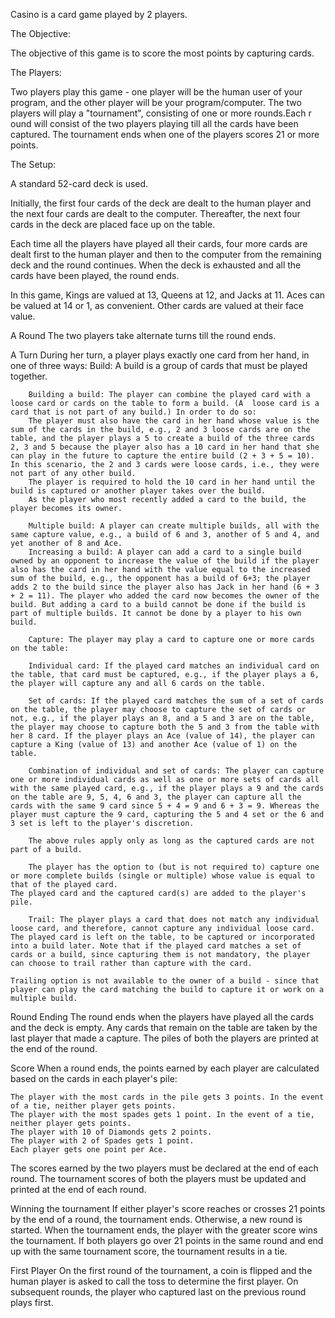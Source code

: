 Casino is a card game played by 2 players.

The Objective: 

The objective of this game is to score the most points by capturing cards.

The Players: 

Two players play this game - one player will be the human user of your program, and the other player will be your program/computer. The two players will play a "tournament", consisting of one or more rounds.Each r ound will consist of the two players playing till all the cards have been captured. The tournament ends when one of the players scores 21 or more points.

The Setup: 

A standard 52-card deck is used.

Initially, the first four cards of the deck are dealt to the human player and the next four cards are dealt to the computer. Thereafter, the next four cards in the deck are placed face up on the table.

Each time all the players have played all their cards, four more cards are dealt first to the human player and then to the computer from the remaining deck and the round continues. When the deck is exhausted and all the cards have been played, the round ends.

In this game, Kings are valued at 13, Queens at 12, and Jacks at 11. Aces can be valued at 14 or 1, as convenient. Other cards are valued at their face value.

A Round
The two players take alternate turns till the round ends.

A Turn
During her turn, a player plays exactly one card from her hand, in one of three ways:
    Build: A build is a group of cards that must be played together.
     
        Building a build: The player can combine the played card with a loose card or cards on the table to form a build. (A  loose card is a card that is not part of any build.) In order to do so:
        The player must also have the card in her hand whose value is the sum of the cards in the build, e.g., 2 and 3 loose cards are on the table, and the player plays a 5 to create a build of the three cards 2, 3 and 5 because the player also has a 10 card in her hand that she can play in the future to capture the entire build (2 + 3 + 5 = 10). In this scenario, the 2 and 3 cards were loose cards, i.e., they were not part of any other build.
        The player is required to hold the 10 card in her hand until the build is captured or another player takes over the build.
        As the player who most recently added a card to the build, the player becomes its owner. 
        
        Multiple build:	A player can create multiple builds, all with the same capture value, e.g., a build of 6 and 3, another of 5 and 4, and yet another of 8 and Ace.
        Increasing a build: A player can add a card to a single build owned by an opponent to increase the value of the build if the player also has the card in her hand with the value equal to the increased sum of the build, e.g., the opponent has a build of 6+3; the player adds 2 to the build since the player also has Jack in her hand (6 + 3 + 2 = 11). The player who added the card now becomes the owner of the build. But adding a card to a build cannot be done if the build is part of multiple builds. It cannot be done by a player to his own build. 
        
        Capture: The player may play a card to capture one or more cards on the table:
        
        Individual card: If the played card matches an individual card on the table, that card must be captured, e.g., if the player plays a 6, the player will capture any and all 6 cards on the table.
        
        Set of cards: If the played card matches the sum of a set of cards on the table, the player may choose to capture the set of cards or not, e.g., if the player plays an 8, and a 5 and 3 are on the table, the player may choose to capture both the 5 and 3 from the table with her 8 card. If the player plays an Ace (value of 14), the player can capture a King (value of 13) and another Ace (value of 1) on the table.
        
        Combination of individual and set of cards: The player can capture one or more individual cards as well as one or more sets of cards all with the same played card, e.g., if the player plays a 9 and the cards on the table are 9, 5, 4, 6 and 3, the player can capture all the cards with the same 9 card since 5 + 4 = 9 and 6 + 3 = 9. Whereas the player must capture the 9 card, capturing the 5 and 4 set or the 6 and 3 set is left to the player's discretion.
        
        The above rules apply only as long as the captured cards are not part of a build.
        
        The player has the option to (but is not required to) capture one or more complete builds (single or multiple) whose value is equal to that of the played card. 
    The played card and the captured card(s) are added to the player's pile.
        
        Trail: The player plays a card that does not match any individual loose card, and therefore, cannot capture any individual loose card. The played card is left on the table, to be captured or incorporated into a build later. Note that if the played card matches a set of cards or a build, since capturing them is not mandatory, the player can choose to trail rather than capture with the card.
        
    Trailing option is not available to the owner of a build - since that player can play the card matching the build to capture it or work on a multiple build. 


Round Ending
The round ends when the players have played all the cards and the deck is empty. Any cards that remain on the table are taken by the last player that made a capture.
The piles of both the players are printed at the end of the round.

Score
When a round ends, the points earned by each player are calculated based on the cards in each player's pile:

    The player with the most cards in the pile gets 3 points. In the event of a tie, neither player gets points.
    The player with the most spades gets 1 point. In the event of a tie, neither player gets points.
    The player with 10 of Diamonds gets 2 points.
    The player with 2 of Spades gets 1 point.
    Each player gets one point per Ace. 

The scores earned by the two players must be declared at the end of each round.
The tournament scores of both the players must be updated and printed at the end of each round.

Winning the tournament
If either player's score reaches or crosses 21 points by the end of a round, the tournament ends. Otherwise, a new round is started. When the tournament ends, the player with the greater score wins the tournament. If both players go over 21 points in the same round and end up with the same tournament score, the tournament results in a tie.

First Player
On the first round of the tournament, a coin is flipped and the human player is asked to call the toss to determine the first player. On subsequent rounds, the player who captured last on the previous round plays first. 
